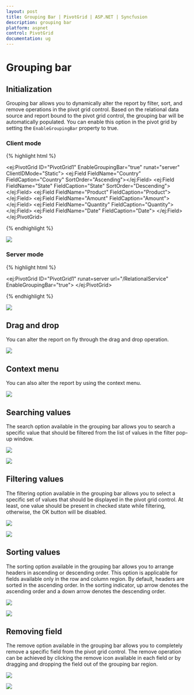 ```yaml
---
layout: post
title: Grouping Bar | PivotGrid | ASP.NET | Syncfusion
description: grouping bar
platform: aspnet
control: PivotGrid
documentation: ug
---
```


# Grouping bar

## Initialization 
Grouping bar allows you to dynamically alter the report by filter, sort, and remove operations in the pivot grid control. Based on the relational data source and report bound to the pivot grid control, the grouping bar will be automatically populated. You can enable this option in the pivot grid by setting the `EnableGroupingBar` property to true.

### Client mode

{% highlight html %}

<ej:PivotGrid ID="PivotGrid1" EnableGroupingBar="true" runat="server" ClientIDMode="Static">
    <DataSource>
        <Rows>
            <ej:Field FieldName="Country" FieldCaption="Country" SortOrder="Ascending"></ej:Field>
            <ej:Field FieldName="State" FieldCaption="State" SortOrder="Descending"></ej:Field>
        </Rows>
        <Columns>
            <ej:Field FieldName="Product" FieldCaption="Product"></ej:Field>
        </Columns>
        <Values>
            <ej:Field FieldName="Amount" FieldCaption="Amount"></ej:Field>
            <ej:Field FieldName="Quantity" FieldCaption="Quantity"></ej:Field>
        </Values>
        <Filters>
            <ej:Field FieldName="Date" FieldCaption="Date">
                <FilterItems FilterType="Exclude" />
            </ej:Field>
        </Filters>
    </DataSource>
    <ClientSideEvents Load="onLoad" />
</ej:PivotGrid>
   
{% endhighlight %}

![](Grouping-Bar_images/RealtionalClientGR.png)

### Server mode

{% highlight html %}

<ej:PivotGrid ID="PivotGrid1" runat=server url="/RelationalService" EnableGroupingBar="true">
</ej:PivotGrid>

{% endhighlight %}

![](Grouping-Bar_images/groupingbar.png)

## Drag and drop

You can alter the report on fly through the drag and drop operation.

![](Grouping-Bar_images/GBar_Rel.png)

## Context menu

You can also alter the report by using the context menu.

![](Grouping-Bar_images/CMenu_Rel.png)

## Searching values

The search option available in the grouping bar allows you to search a specific value that should be filtered from the list of values in the filter pop-up window.

![](Grouping-Bar_images/filter.png)

![](Grouping-Bar_images/groupingbar-search.png)

## Filtering values

The filtering option available in the grouping bar allows you to select a specific set of values that should be displayed in the pivot grid control. At least, one value should be present in checked state while filtering, otherwise, the OK button will be disabled.

![](Grouping-Bar_images/filter.png)

![](Grouping-Bar_images/filter1.png)

## Sorting values

The sorting option available in the grouping bar allows you to arrange headers in ascending or descending order. This option is applicable for fields available only in the row and column region. By default, headers are sorted in the ascending order. In the sorting indicator, up arrow denotes the ascending order and a down arrow denotes the descending order.

![](Grouping-Bar_images/sort.png)

![](Grouping-Bar_images/sort-gird.png)

## Removing field

The remove option available in the grouping bar allows you to completely remove a specific field from the pivot grid control. The remove operation can be achieved by clicking the remove icon available in each field or by dragging and dropping the field out of the grouping bar region.

![](Grouping-Bar_images/remove.png)

![](Grouping-Bar_images/remove-grid.png)


